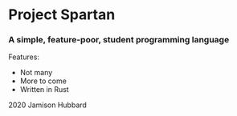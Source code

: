 # Project Spartan

### A simple, feature-poor, student programming language


Features:
- Not many
- More to come
- Written in Rust


2020 Jamison Hubbard
